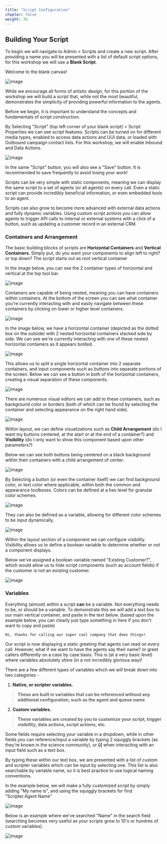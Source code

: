 ```yaml
---
title: "Script Configuration"
chapter: false
weight: 30
---
```


## Building Your Script

To begin we will navigate to Admin > Scripts and create a new script. After providing a name you will be presented with a list of default script options, for this workshop we will use a **Blank Script**.


Welcome to the blank canvas! 

![image](/images/scriptcanvas.PNG)

While we encourage all forms of artistic design, for this portion of the workshop we will build a script that, while not the most beautiful, demonstrates the simplicity of providing powerful information to the agents.

Before we begin, it is important to understand the concepts and fundamentals of script construction. 

By Selecting "Script" (top left corner of your blank script) > Script Properties we can see script features. Scripts can be turned on for different media types, enabled to access data actions and UUI data, or loaded with Outbound campaign contact lists. For this workshop, we will enable Inbound and Data Actions.

![image](/images/scriptproperties.PNG)

In the same "Script" button, you will also see a "Save" button. It is recommended to save frequently to avoid losing your work!

Scripts can be very simple with static components, meaning we can display the same script to a set of agents (or all agents) on every call. Even a static script can provide incredibly beneficial information, or even embedded tools to an agent.

Scripts can also grow to become more advanced with external data actions and fully dynamic variables. Using custom script actions you can allow agents to trigger API calls to internal or external systems with a click of a button, such as updating a customer record in an external CRM.

### Containers and Arrangement

The basic building blocks of scripts are **Horizontal Containers** and **Vertical Containers**. Simply put, do you want your components to align left to right? or top down? The script starts out as root vertical container

In the image below, you can see the 2 container types of horizontal and vertical at the top tool bar. 

![image](/images/scriptcontainers.PNG)

Containers are capable of being nested, meaning you can have containers within containers. At the bottom of the screen you can see what container you're currently interacting with and easily navigate between these containers by clicking on lower or higher level containers.

![image](/images/scriptnesting.PNG)

In the image below, we have a horizontal container (depicted as the dotted box on the outside) with 2 nested horizontal containers stacked side by side. We can see we're currently interacting with one of these nested horizontal containers as it appears bolded. 

![image](/images/scripthorizontalstack.PNG)

This allows us to split a single horizontal container into 2 separate containers, and input components such as buttons into separate portions of the screen. Below we can see a button in both of the horizontal containers, creating a visual separation of these components.

![image](/images/scriptbuttons.PNG)

There are numerous visual editors we can add to these containers, such as background color or borders (both of which can be found by selecting the container and selecting appearance on the right hand side).

![image](/images/scriptcontainerappearance.PNG)

Within layout, we can define visualizations such as **Child Arrangement** (do I want my buttons centered, at the start or at the end of a container?) and **Visibility** (do I only want to show this component based upon other parameters?)

Below we can see both buttons being centered on a black background within their containers with a child arrangement of center.

![image](/images/scriptcentered.PNG)

By Selecting a button (or even the container itself) we can find background color, or text color where applicable, within both the common and appearance toolboxes. Colors can be defined at a hex level for granular color schemes.

![image](/images/scriptcolorhex.PNG)

They can also be defined as a variable, allowing for different color schemes to be input dynamically.

![image](/images/scriptcolorvariable.PNG)

Within the layout section of a component we can configure visibility. Visibility allows us to define a boolean variable to determine whether or not a component displays.

Below we've assigned a boolean variable named "Existing Customer?", which would allow us to hide script components (such as account fields) if the customer is not an existing customer.

![image](/images/scriptvisibility.PNG)

### Variables

Everything (almost) within a script **can** be a variable. Not everything needs to be, or should be a variable. To demonstrate this we will add a text box to our main vertical container, and paste in the text below. (based upon the example below, you can clearly just type something in here if you don't want to copy and paste)

```
Hi, thanks for calling our super cool company that does things! 
```
Our script is now displaying a static greeting that agents can read on every call. However, what if we want to have the agents say their name? or greet callers differently on a case by case basis. This is (at a very basic level) where variables absolutely shine (in a not incredibly glorious way)!

There are a few different types of variables which we will break down into two categories - 

1. **Native, or scripter variables.**
 > **These are built in variables that can be referenced without any additional configuration, such as the agent and queue name**

2. **Custom variables.**
 > **These variables are created by you to customize your script, trigger visibility, data actions, script actions, etc.**

Some fields require selecting your variable in a dropdown, while in other fields you can reference/input a variable by typing 2 squiggly brackets (as they're known in the science community), or **{{** when interacting with an input field such as a text box.

By typing these within our text box, we are presented with a list of custom and scripter variables which can be input by selecting one. This list is also searchable by variable name, so it is best practice to use logical naming conventions.

In the example below, we will make a fully customized script by simply adding "My name is", and using the squiggly brackets for find "Scripter.Agent Name"

![image](/images/scriptagentvariable.PNG)

Below is an example where we've searched "Name" in the search field (searching becomes very useful as your scripts grow to 10's or hundres of custom variables).

![image](/images/scriptvariablesearch.PNG)